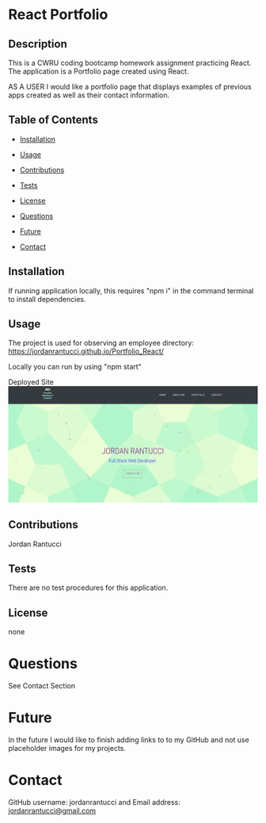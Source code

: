 # React Portfolio

## Description 

This is a CWRU coding bootcamp homework assignment practicing React.  The application is a Portfolio page created using React.

AS A USER I would like a portfolio page that displays examples of previous apps created as well as their contact information.


## Table of Contents

* [Installation](#installation)

* [Usage](#usage)

* [Contributions](#contributions)

* [Tests](#tests)

* [License](#license)

* [Questions](#questions)

* [Future](#future)

* [Contact](#contact)

## Installation
If running application locally, this requires "npm i" in the command terminal to install dependencies.  

## Usage
The project is used for observing an employee directory: https://jordanrantucci.github.io/Portfolio_React/

Locally you can run by using "npm start"


Deployed Site
![Alt Text](public/assets/Home.jpg)


## Contributions
Jordan Rantucci

## Tests
There are no test procedures for this application.

## License 
none

# Questions
See Contact Section

# Future
In the future I would like to finish adding links to to my GitHub and not use placeholder images for my projects.

# Contact

GitHub username: jordanrantucci and Email address: jordanrantucci@gmail.com


